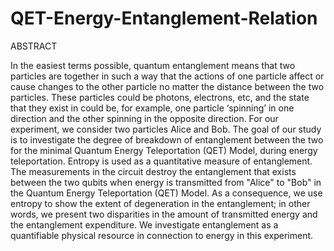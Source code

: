 # QET-Energy-Entanglement-Relation

ABSTRACT

In the easiest terms possible, quantum entanglement means that two particles are together in such a way that the actions of one particle affect or cause changes to the other particle no matter the distance between the two particles. These particles could be photons, electrons, etc, and the state that they exist in could be, for example, one particle ‘spinning’ in one direction and the other spinning in the opposite direction. For our experiment, we consider two particles Alice and Bob. The goal of our study is to investigate the degree of breakdown of entanglement between the two for the minimal Quantum Energy Teleportation (QET) Model, during energy teleportation. Entropy is used as a quantitative measure of entanglement. The measurements in the circuit destroy the entanglement that exists between the two qubits when energy is transmitted from "Alice" to "Bob" in the Quantum Energy Teleportation (QET) Model. As a consequence, we use entropy to show the extent of degeneration in the entanglement; in other words, we present two disparities in the amount of transmitted energy and the entanglement expenditure. We investigate entanglement as a quantifiable physical resource in connection to energy in this experiment.
